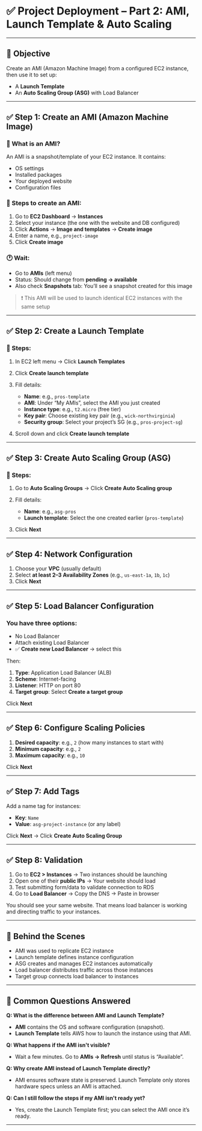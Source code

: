 # ✅ **Project Deployment – Part 2: AMI, Launch Template & Auto Scaling**

---

## 🎯 **Objective**

Create an AMI (Amazon Machine Image) from a configured EC2 instance, then use it to set up:

* A **Launch Template**
* An **Auto Scaling Group (ASG)** with Load Balancer

---

## ✅ **Step 1: Create an AMI (Amazon Machine Image)**

### 🔹 What is an AMI?

An AMI is a snapshot/template of your EC2 instance. It contains:

* OS settings
* Installed packages
* Your deployed website
* Configuration files

### 🔹 Steps to create an AMI:

1. Go to **EC2 Dashboard** → **Instances**
2. Select your instance (the one with the website and DB configured)
3. Click **Actions** → **Image and templates** → **Create image**
4. Enter a name, e.g., `project-image`
5. Click **Create image**

### 🕐 Wait:

* Go to **AMIs** (left menu)
* Status: Should change from **pending → available**
* Also check **Snapshots** tab: You’ll see a snapshot created for this image

> ❗ This AMI will be used to launch identical EC2 instances with the same setup

---

## ✅ **Step 2: Create a Launch Template**

### 🔹 Steps:

1. In EC2 left menu → Click **Launch Templates**
2. Click **Create launch template**
3. Fill details:

   * **Name**: e.g., `pros-template`
   * **AMI**: Under “My AMIs”, select the AMI you just created
   * **Instance type**: e.g., `t2.micro` (free tier)
   * **Key pair**: Choose existing key pair (e.g., `wick-northvirginia`)
   * **Security group**: Select your project’s SG (e.g., `pros-project-sg`)
4. Scroll down and click **Create launch template**

---

## ✅ **Step 3: Create Auto Scaling Group (ASG)**

### 🔹 Steps:

1. Go to **Auto Scaling Groups** → Click **Create Auto Scaling group**
2. Fill details:

   * **Name**: e.g., `asg-pros`
   * **Launch template**: Select the one created earlier (`pros-template`)
3. Click **Next**

---

## ✅ **Step 4: Network Configuration**

1. Choose your **VPC** (usually default)
2. Select **at least 2–3 Availability Zones** (e.g., `us-east-1a`, `1b`, `1c`)
3. Click **Next**

---

## ✅ **Step 5: Load Balancer Configuration**

### You have three options:

* No Load Balancer
* Attach existing Load Balancer
* ✅ **Create new Load Balancer** → select this

Then:

1. **Type**: Application Load Balancer (ALB)
2. **Scheme**: Internet-facing
3. **Listener**: HTTP on port 80
4. **Target group**: Select **Create a target group**

Click **Next**

---

## ✅ **Step 6: Configure Scaling Policies**

1. **Desired capacity**: e.g., `2` (how many instances to start with)
2. **Minimum capacity**: e.g., `2`
3. **Maximum capacity**: e.g., `10`

Click **Next**

---

## ✅ **Step 7: Add Tags**

Add a name tag for instances:

* **Key**: `Name`
* **Value**: `asg-project-instance` (or any label)

Click **Next** → Click **Create Auto Scaling Group**

---

## ✅ **Step 8: Validation**

1. Go to **EC2 > Instances** → Two instances should be launching
2. Open one of their **public IPs** → Your website should load
3. Test submitting form/data to validate connection to RDS
4. Go to **Load Balancer** → Copy the DNS → Paste in browser

You should see your same website. That means load balancer is working and directing traffic to your instances.

---

## 🔄 **Behind the Scenes**

* AMI was used to replicate EC2 instance
* Launch template defines instance configuration
* ASG creates and manages EC2 instances automatically
* Load balancer distributes traffic across those instances
* Target group connects load balancer to instances

---

## 🧠 **Common Questions Answered**

**Q: What is the difference between AMI and Launch Template?**

* **AMI** contains the OS and software configuration (snapshot).
* **Launch Template** tells AWS how to launch the instance using that AMI.

**Q: What happens if the AMI isn't visible?**

* Wait a few minutes. Go to **AMIs → Refresh** until status is “Available”.

**Q: Why create AMI instead of Launch Template directly?**

* AMI ensures software state is preserved. Launch Template only stores hardware specs unless an AMI is attached.

**Q: Can I still follow the steps if my AMI isn't ready yet?**

* Yes, create the Launch Template first; you can select the AMI once it’s ready.

---
